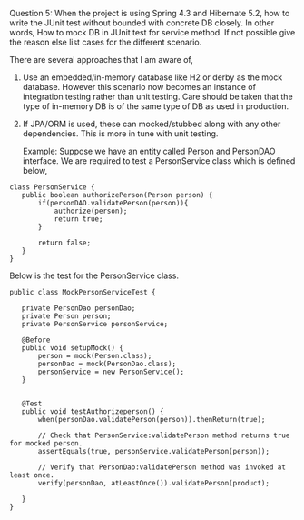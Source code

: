 Question 5: When the project is using Spring 4.3  and Hibernate 5.2, how to write the JUnit test without bounded with concrete DB closely. In other words, How to mock DB in JUnit test for service method.  If not possible give the reason else list cases for the different scenario.

There are several approaches that I am aware of,

1. Use an embedded/in-memory database like H2 or derby as the mock database. However this scenario now becomes an instance of integration testing rather than unit testing. Care should be taken that the type of in-memory DB is of the same type of DB as used in production. 

2. If JPA/ORM is used, these can mocked/stubbed along with any other dependencies. This is more in tune with unit testing.
		
	Example: Suppose we have an entity called Person and PersonDAO interface. We are required to test a PersonService class which is defined below,

```
class PersonService {
   public boolean authorizePerson(Person person) {
       if(personDAO.validatePerson(person)){
           authorize(person);
           return true;
       }

       return false;
   }
}
```

Below  is the test for the PersonService class.

```
public class MockPersonServiceTest {

   private PersonDao personDao;
   private Person person;
   private PersonService personService;

   @Before
   public void setupMock() {
       person = mock(Person.class);
       personDao = mock(PersonDao.class);
       personService = new PersonService();
   }


   @Test
   public void testAuthorizeperson() {
       when(personDao.validatePerson(person)).thenReturn(true);
      
       // Check that PersonService:validatePerson method returns true for mocked person.
       assertEquals(true, personService.validatePerson(person));

       // Verify that PersonDao:validatePerson method was invoked at least once.
       verify(personDao, atLeastOnce()).validatePerson(product);

   }
}
```

